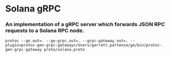 # Solana gRPC
### An implementation of a gRPC server which forwards JSON RPC requests to a Solana RPC node.

```
protoc --go_out=. --go-grpc_out=. --grpc-gateway_out=. --plugin=protoc-gen-grpc-gateway=/Users/garrett.partenza/go/bin/protoc-gen-grpc-gateway proto/solana.proto
```
